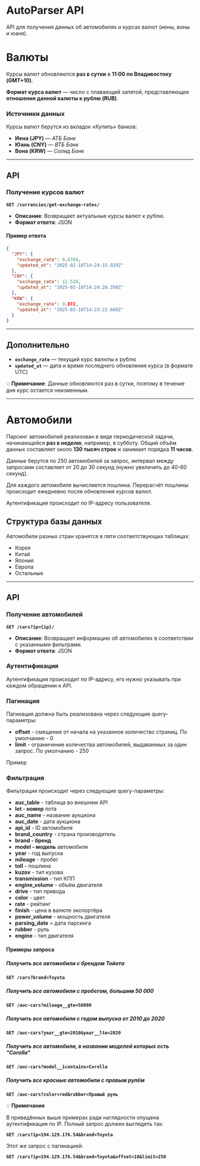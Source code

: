 # **AutoParser API**  

API для получения данных об автомобилях и курсах валют (иены, воны и юаня).  

# **Валюты**  

Курсы валют обновляются **раз в сутки** в **11:00 по Владивостоку (GMT+10)**.  

**Формат курса валют** — число с плавающей запятой, представляющее **отношение данной валюты к рублю (RUB)**.  

### **Источники данных**  
Курсы валют берутся из вкладок _«Купить»_ банков:  

- **Иена (JPY)** — _АТБ Банк_  
- **Юань (CNY)** — _ВТБ Банк_  
- **Вона (KRW)** — _Солид Банк_  

---

## **API**  

### **Получение курсов валют**  
**`GET /currencies/get-exchange-rates/`**  

- **Описание**: Возвращает актуальные курсы валют к рублю.  
- **Формат ответа**: JSON  

#### **Пример ответа**  

```json
{
  "JPY": {
    "exchange_rate": 0.6784,
    "updated_at": "2025-02-18T14:24:15.929Z"
  },
  "CNY": {
    "exchange_rate": 12.528,
    "updated_at": "2025-02-18T14:24:20.350Z"
  },
  "KRW": {
    "exchange_rate": 0.072,
    "updated_at": "2025-02-18T14:23:22.669Z"
  }
}
```

---

## **Дополнительно**  

- **`exchange_rate`** — текущий курс валюты к рублю  
- **`updated_at`** — дата и время последнего обновления курса (в формате UTC)  

💡 **Примечание**: Данные обновляются раз в сутки, поэтому в течение дня курс остается неизменным.


--- 

# Автомобили 

Парсинг автомобилей реализован в виде периодической задачи, начинающейся **раз в неделю**, например, в субботу. Общий объём данных составляет около **130 тысяч строк** и занимает порядка **11 часов**. 

Данные берутся по 250 автомобилей за запрос, интервал между запросами составляет от 20 до 30 секунд (нужно увеличить до 40-60 секунд). 

Для каждого автомобиля вычисляется пошлина. Перерасчёт пошлины происходит ежедневно после обновления курсов валют.

Аутентификация происходит по IP-адресу пользователя.

## Структура базы данных 

Автомобили разных стран хранятся в пяти соответствующих таблицах: 

- Корея 
- Китай
- Япония
- Европа
- Остальные

--- 

## **API**  

### **Получение автомобилей**  
**`GET /cars?ip={ip}/`**  

- **Описание**: Возвращает информацию об автомобилях в соответствии с указанными фильтрами.
- **Формат ответа**: JSON 

### **Аутентификация** 

Аутентификация происходит по IP-адресу, его нужно указывать при каждом обращении к API.

### **Пагинация**  

Пагинация должна быть реализована через следующие query-параметры: 

- **offset** - смещение от начала на указанное количество страниц. По умолчанию - 0
- **limit** - ограничение количества автомобилей, выдаваемых за один запрос. По умолчанию - 250

Пример

### **Фильтрация** 

Фильтрация происходит через следующие query-параметры: 
- **auc_table** - таблица во внешнем API 
- **lot - номер** лота 
- **auc_name** - название аукциона 
- **auc_date** - дата аукциона 
- **api_id** - ID автомобиля 
- **brand_country** - страна производитель 
- **brand - бренд** 
- **model - модель** автомобиля 
- **year** - год выпуска
- **mileage** - пробег 
- **toll** - пошлина 
- **kuzov** - тип кузова 
- **transmission** - тип КПП 
- **engine_volume** - объём двигателя 
- **drive** - тип привода 
- **color** - цвет 
- **rate** - рейтинг 
- **finish** - цена в валюте экспортёра 
- **power_volume** - мощность двигателя 
- **parsing_date** = дата парсинга 
- **rubber** - руль 
- **engine** - тип двигателя 

#### **Примеры запроса**

##### Получить все автомобили с брендом Тойота

**`GET /cars?brand=Toyota`** 

##### Получить все автомобили с пробегом, большим 50 000

**`GET /auc-cars?mileage__gte=50000`** 

##### Получить все автомобили с годом выпуска от 2010 до 2020

**`GET /auc-cars?year__gte=2010&year__lte=2020`** 

##### Получить все автомобили, в названии моделей которых есть "Corolla"

**`GET /auc-cars?model__icontains=Corolla`**

##### Получить все красные автомобили с правым рулём

**`GET /auc-cars?color=red&rubber=Правый руль`**

💡 **Примечание**

В приведённых выше примерах ради наглядности опущена аутентификация по IP. Полный запрос должен выглядеть так: 

**`GET /cars?ip=194.129.176.54&brand=Toyota`** 

Этот же запрос с пагинацией: 

**`GET /cars?ip=194.129.176.54&brand=Toyota&offset=10&limit=250`** 

